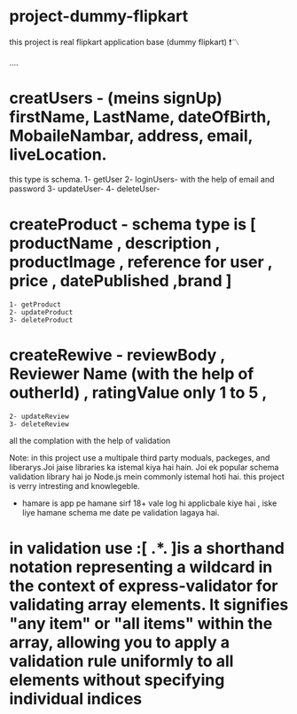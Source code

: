 # project-dummy-flipkart
this project is real flipkart application base (dummy flipkart) ❗〽


....
# creatUsers - (meins signUp) firstName, LastName, dateOfBirth, MobaileNambar, address, email, liveLocation.
   this type is schema.
1- getUser
2- loginUsers- with the help of email and password
3- updateUser-
4- deleteUser-

# createProduct - schema type is [ productName , description , productImage , reference for user , price , datePublished ,brand ]
    1- getProduct
    2- updateProduct
    3- deleteProduct

# createRewive - reviewBody  , Reviewer Name (with the help of outherId) , ratingValue only 1 to 5 ,
    2- updateReview
    3- deleteReview

all the complation with the help of validation 

Note: in this project use a multipale third party moduals, packeges, and liberarys.Joi jaise libraries ka istemal kiya hai hain. Joi ek popular schema validation library hai jo Node.js mein commonly istemal hoti hai.
 this project is verry intresting and knowlegeble. 
 - hamare is app pe hamane sirf 18+ vale log hi applicbale kiye hai , iske liye hamane schema me date pe validation lagaya hai.


# in validation use :[ .*. ]is a shorthand notation representing a wildcard in the context of express-validator for validating array elements. It signifies "any item" or "all items" within the array, allowing you to apply a validation rule uniformly to all elements without specifying individual indices
